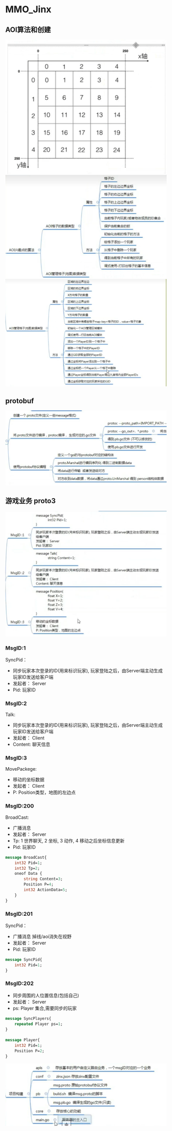 # MMO_Jinx

## AOI算法和创建
![AOI](/img/AOI.png)
![AOI](/img/AOI_alg.png)
![AOI](/img/AOI管理.png)


## protobuf
![protobuf](/img/protobuf.png)

## 游戏业务 proto3
![proto3](/img/proto3.png)
### MsgID:1
SyncPid：

- 同步玩家本次登录的ID(用来标识玩家), 玩家登陆之后，由Server端主动生成玩家ID发送给客户端
- 发起者： Server
- Pid: 玩家ID

### MsgID:2
Talk:

- 同步玩家本次登录的ID(用来标识玩家), 玩家登陆之后，由Server端主动生成玩家ID发送给客户端
- 发起者： Client
- Content: 聊天信息
### MsgID:3
MovePackege:

- 移动的坐标数据
- 发起者： Client
- P: Position类型，地图的左边点

### MsgID:200
BroadCast:

- 广播消息
- 发起者： Server
- Tp: 1 世界聊天, 2 坐标, 3 动作, 4 移动之后坐标信息更新
- Pid: 玩家ID
```protobuf
message BroadCast{
	int32 Pid=1;
	int32 Tp=2;
	oneof Data {
        string Content=3;
        Position P=4;
		int32 ActionData=5;
    }
}
```

### MsgID:201
SyncPid：
- 广播消息 掉线/aoi消失在视野
- 发起者： Server
- Pid: 玩家ID
```protobuf
message SyncPid{
	int32 Pid=1;
}
```
### MsgID:202
- 同步周围的人位置信息(包括自己)
- 发起者： Server
- ps: Player 集合,需要同步的玩家
```protobuf
message SyncPlayers{
	repeated Player ps=1;
}

message Player{
	int32 Pid=1;
	Position P=2;
}
```

![proto3](/img/arc.png)
